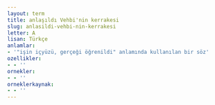 ```yaml
---
layout: term
title: anlaşıldı Vehbi'nin kerrakesi
slug: anlasildi-vehbi-nin-kerrakesi
letter: A
lisan: Türkçe
anlamlar:
- '"işin içyüzü, gerçeği öğrenildi" anlamında kullanılan bir söz'
ozellikler:
- - ''
ornekler:
- - ''
orneklerkaynak:
- - ''
---
```

